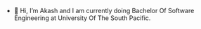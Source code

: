 - 👋 Hi, I’m Akash and I am currently doing Bachelor Of Software Engineering at University Of The South Pacific.

<!---
AkashFiji/AkashFiji is a ✨ special ✨ repository because its `README.md` (this file) appears on your GitHub profile.
You can click the Preview link to take a look at your changes.
--->
